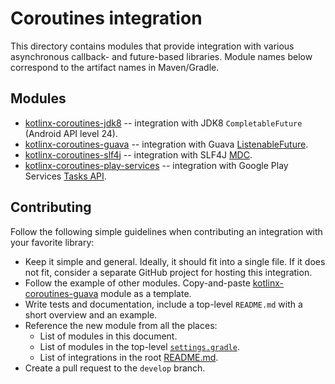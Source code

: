 # Coroutines integration

This directory contains modules that provide integration with various asynchronous callback- and future-based libraries.
Module names below correspond to the artifact names in Maven/Gradle.

## Modules

* [kotlinx-coroutines-jdk8](kotlinx-coroutines-jdk8/README.md) -- integration with JDK8 `CompletableFuture` (Android API level 24).
* [kotlinx-coroutines-guava](kotlinx-coroutines-guava/README.md) -- integration with Guava [ListenableFuture](https://github.com/google/guava/wiki/ListenableFutureExplained).
* [kotlinx-coroutines-slf4j](kotlinx-coroutines-slf4j/README.md) -- integration with SLF4J [MDC](https://logback.qos.ch/manual/mdc.html).
* [kotlinx-coroutines-play-services](kotlinx-coroutines-play-services) -- integration with Google Play Services [Tasks API](https://developers.google.com/android/guides/tasks).

## Contributing

Follow the following simple guidelines when contributing an integration with your favorite library:

* Keep it simple and general. Ideally, it should fit into a single file.
  If it does not fit, consider a separate GitHub project for hosting this integration.
* Follow the example of other modules. 
  Copy-and-paste [kotlinx-coroutines-guava](kotlinx-coroutines-guava) module as a template.
* Write tests and documentation, include a top-level `README.md` with a short overview and an example.
* Reference the new module from all the places:
  * List of modules in this document.
  * List of modules in the top-level [`settings.gradle`](../settings.gradle).
  * List of integrations in the root [README.md](../README.md).
* Create a pull request to the `develop` branch.
